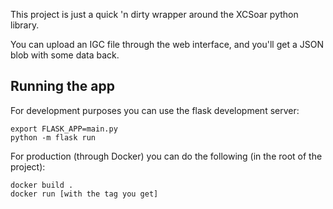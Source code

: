 This project is just a quick 'n dirty wrapper around the XCSoar python library.

You can upload an IGC file through the web interface, and you'll get a JSON blob with some data back.

## Running the app

For development purposes you can use the flask development server:

```
export FLASK_APP=main.py
python -m flask run
```

For production (through Docker) you can do the following (in the root of the project):

```
docker build .
docker run [with the tag you get]
```

